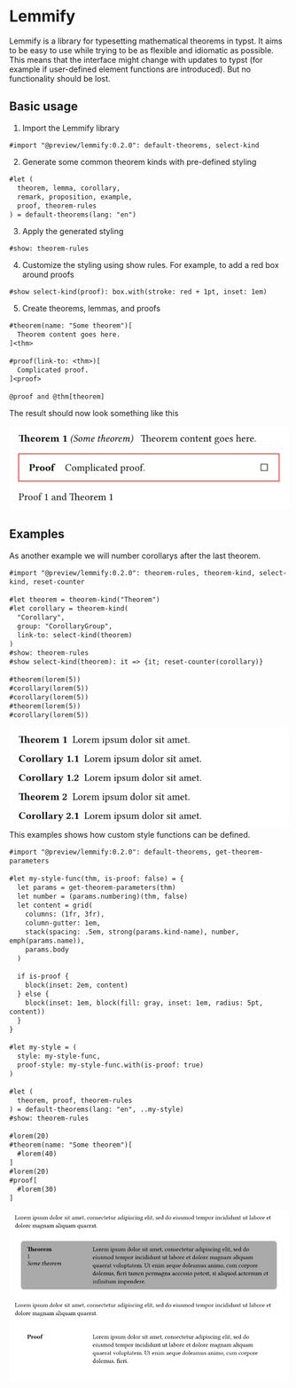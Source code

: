 # Lemmify

Lemmify is a library for typesetting mathematical
theorems in typst. It aims to be easy to use while
trying to be as flexible and idiomatic as possible.
This means that the interface might change with updates to typst
(for example if user-defined element functions are introduced).
But no functionality should be lost.

## Basic usage

1. Import the Lemmify library
```typst
#import "@preview/lemmify:0.2.0": default-theorems, select-kind

```

2. Generate some common theorem kinds with pre-defined styling
```typst
#let (
  theorem, lemma, corollary,
  remark, proposition, example,
  proof, theorem-rules
) = default-theorems(lang: "en")
```

3. Apply the generated styling
```typst
#show: theorem-rules
```

4. Customize the styling using show rules. For example, to add a red box around proofs
```typst
#show select-kind(proof): box.with(stroke: red + 1pt, inset: 1em)
```

5. Create theorems, lemmas, and proofs
```typst
#theorem(name: "Some theorem")[
  Theorem content goes here.
]<thm>

#proof(link-to: <thm>)[
  Complicated proof.
]<proof>

@proof and @thm[theorem]
```

The result should now look something like this

![image](docs/images/image_0.png)

## Examples

As another example we will number corollarys after the last theorem.
```typst
#import "@preview/lemmify:0.2.0": theorem-rules, theorem-kind, select-kind, reset-counter

#let theorem = theorem-kind("Theorem")
#let corollary = theorem-kind(
  "Corollary",
  group: "CorollaryGroup",
  link-to: select-kind(theorem)
)
#show: theorem-rules
#show select-kind(theorem): it => {it; reset-counter(corollary)}

#theorem(lorem(5))
#corollary(lorem(5))
#corollary(lorem(5))
#theorem(lorem(5))
#corollary(lorem(5))
```


![image](docs/images/image_1.png)
This examples shows how custom style functions can be defined.
```typst
#import "@preview/lemmify:0.2.0": default-theorems, get-theorem-parameters

#let my-style-func(thm, is-proof: false) = {
  let params = get-theorem-parameters(thm)
  let number = (params.numbering)(thm, false)
  let content = grid(
    columns: (1fr, 3fr),
    column-gutter: 1em,
    stack(spacing: .5em, strong(params.kind-name), number, emph(params.name)),
    params.body
  )

  if is-proof {
    block(inset: 2em, content)
  } else {
    block(inset: 1em, block(fill: gray, inset: 1em, radius: 5pt, content))
  }
}

#let my-style = (
  style: my-style-func,
  proof-style: my-style-func.with(is-proof: true)
)

#let (
  theorem, proof, theorem-rules
) = default-theorems(lang: "en", ..my-style)
#show: theorem-rules

#lorem(20)
#theorem(name: "Some theorem")[
  #lorem(40)
]
#lorem(20)
#proof[
  #lorem(30)
]
```


![image](docs/images/image_2.png)
